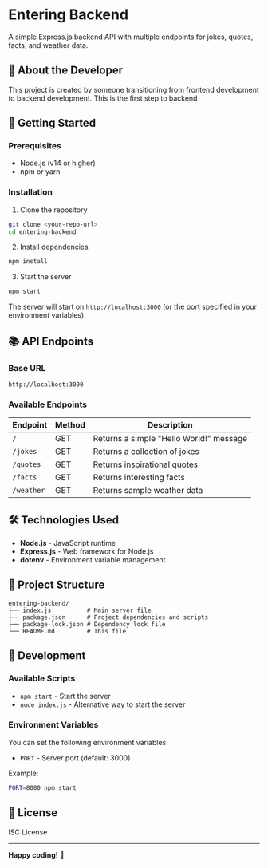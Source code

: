 # Entering Backend

A simple Express.js backend API with multiple endpoints for jokes, quotes, facts, and weather data.

## 🎯 About the Developer

This project is created by someone transitioning from frontend development to backend development. This is the first step to backend 

## 🚀 Getting Started

### Prerequisites
- Node.js (v14 or higher)
- npm or yarn

### Installation

1. Clone the repository
```bash
git clone <your-repo-url>
cd entering-backend
```

2. Install dependencies
```bash
npm install
```

3. Start the server
```bash
npm start
```

The server will start on `http://localhost:3000` (or the port specified in your environment variables).

## 📚 API Endpoints

### Base URL
```
http://localhost:3000
```

### Available Endpoints

| Endpoint | Method | Description |
|----------|--------|-------------|
| `/` | GET | Returns a simple "Hello World!" message |
| `/jokes` | GET | Returns a collection of jokes |
| `/quotes` | GET | Returns inspirational quotes |
| `/facts` | GET | Returns interesting facts |
| `/weather` | GET | Returns sample weather data |

## 🛠️ Technologies Used

- **Node.js** - JavaScript runtime
- **Express.js** - Web framework for Node.js
- **dotenv** - Environment variable management

## 📁 Project Structure

```
entering-backend/
├── index.js          # Main server file
├── package.json      # Project dependencies and scripts
├── package-lock.json # Dependency lock file
└── README.md         # This file
```

## 🔧 Development

### Available Scripts

- `npm start` - Start the server
- `node index.js` - Alternative way to start the server

### Environment Variables

You can set the following environment variables:

- `PORT` - Server port (default: 3000)

Example:
```bash
PORT=8080 npm start
```

## 📝 License

ISC License

---

**Happy coding! 🎉**
